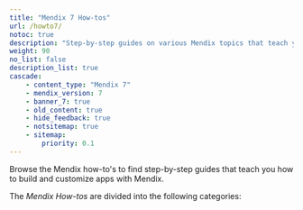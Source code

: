 ```yaml
---
title: "Mendix 7 How-tos"
url: /howto7/
notoc: true
description: "Step-by-step guides on various Mendix topics that teach you how to build and customize apps."
weight: 90
no_list: false
description_list: true
cascade:
    - content_type: "Mendix 7"
    - mendix_version: 7
    - banner_7: true
    - old_content: true
    - hide_feedback: true
    - notsitemap: true
    - sitemap:
        priority: 0.1
---
```


Browse the Mendix how-to's to find step-by-step guides that teach you how to build and customize apps with Mendix.

The *Mendix How-tos* are divided into the following categories:
